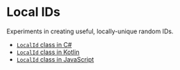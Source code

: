 # Local IDs

Experiments in creating useful, locally-unique random IDs.

- [`LocalId` class in C#](./csharp)
- [`LocalId` class in Kotlin](./kotlin)
- [`LocalId` class in JavaScript](./javascript)
